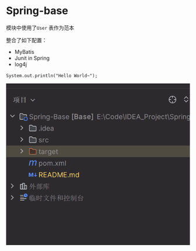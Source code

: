 # Spring-base

模块中使用了`User` 表作为范本

整合了如下配置：

- MyBatis
- Junit in Spring
- log4j

```
System.out.println("Hello World~");
```

![image.png](assets/image.png)
